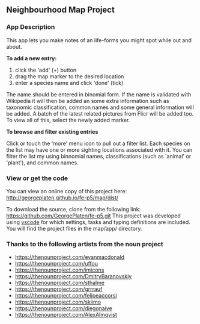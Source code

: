 ## Neighbourhood Map Project

### App Description

This app lets you make notes of an life-forms you might spot
while out and about.

**To add a new entry:**
 1. click the 'add' (+) button
 2. drag the map marker to the desired location
 3. enter a species name and click 'done' (tick)

The name should be entered in binomial form. If the name is
validated with Wikipedia it will then be added an some extra
information such as taxonomic classification, common names
and some general information will be added. A batch of the
latest related pictures from Flicr will be added too. To view
all of this, select the newly added marker.

**To browse and filter existing entries**

Click or touch the 'more' menu icon to pull out a 
filter list. Each species on the list may have one or
more sighting locations associated with it. You can filter
the list my using binnomial names, classifications (such as
'animal' or 'plant'), and common names.

### View or get the code

You can view an online copy of this project here:
http://georgeplaten.github.io/fe-p5/map/dist/

To download the source, clone from the following link:
https://github.com/GeorgePlaten/fe-p5.git
This project was developed using [vscode](https://code.visualstudio.com/) for which settings,
tasks and typing definitions are included.
You will find the project files in the map/app/ directory.

### Thanks to the following artists from the noun project
 - https://thenounproject.com/evanmacdonald
 - https://thenounproject.com/uffou
 - https://thenounproject.com/imicons
 - https://thenounproject.com/DmitryBaranovskiy
 - https://thenounproject.com/sthalme
 - https://thenounproject.com/grrrauf
 - https://thenounproject.com/felipeaccorsi
 - https://thenounproject.com/skiimo
 - https://thenounproject.com/diegonaive
 - https://thenounproject.com/AlexAlmqvist
